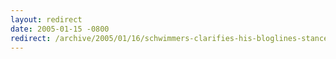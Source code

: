 ```yaml
---
layout: redirect
date: 2005-01-15 -0800
redirect: /archive/2005/01/16/schwimmers-clarifies-his-bloglines-stance.aspx/
---
```

